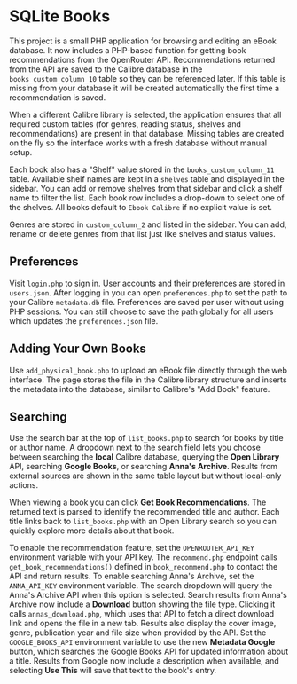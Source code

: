 # SQLite Books

This project is a small PHP application for browsing and editing an eBook database. It now includes a PHP-based function for getting book recommendations from the OpenRouter API. Recommendations returned from the API are saved to the Calibre database in the `books_custom_column_10` table so they can be referenced later. If this table is missing from your database it will be created automatically the first time a recommendation is saved.

When a different Calibre library is selected, the application ensures that all required custom tables (for genres, reading status, shelves and recommendations) are present in that database. Missing tables are created on the fly so the interface works with a fresh database without manual setup.

Each book also has a "Shelf" value stored in the `books_custom_column_11` table. Available shelf names are kept in a `shelves` table and displayed in the sidebar. You can add or remove shelves from that sidebar and click a shelf name to filter the list. Each book row includes a drop-down to select one of the shelves. All books default to `Ebook Calibre` if no explicit value is set.

Genres are stored in `custom_column_2` and listed in the sidebar. You can add,
rename or delete genres from that list just like shelves and status values.

## Preferences

Visit `login.php` to sign in. User accounts and their preferences are stored in
`users.json`. After logging in you can open `preferences.php` to set the path to
your Calibre `metadata.db` file. Preferences are saved per user without using
PHP sessions. You can still choose to save the path globally for all users which
updates the `preferences.json` file.

## Adding Your Own Books

Use `add_physical_book.php` to upload an eBook file directly through the web
interface. The page stores the file in the Calibre library structure and
inserts the metadata into the database, similar to Calibre's "Add Book" feature.

## Searching

Use the search bar at the top of `list_books.php` to search for books by title or author name. A dropdown next to the search field lets you choose between searching the **local** Calibre database, querying the **Open Library** API, searching **Google Books**, or searching **Anna's Archive**. Results from external sources are shown in the same table layout but without local-only actions.

When viewing a book you can click **Get Book Recommendations**. The returned text is parsed to identify
the recommended title and author. Each title links back to `list_books.php` with an Open Library search
so you can quickly explore more details about that book.

To enable the recommendation feature, set the `OPENROUTER_API_KEY` environment variable with your API key. The `recommend.php` endpoint calls `get_book_recommendations()` defined in `book_recommend.php` to contact the API and return results.
To enable searching Anna's Archive, set the `ANNA_API_KEY` environment variable. The search dropdown will query the Anna's Archive API when this option is selected. Search results from Anna's Archive now include a **Download** button showing the file type. Clicking it calls `annas_download.php`, which uses that API to fetch a direct download link and opens the file in a new tab. Results also display the cover image, genre, publication year and file size when provided by the API.
Set the `GOOGLE_BOOKS_API` environment variable to use the new **Metadata Google** button, which searches the Google Books API for updated information about a title. Results from Google now include a description when available, and selecting **Use This** will save that text to the book's entry.
